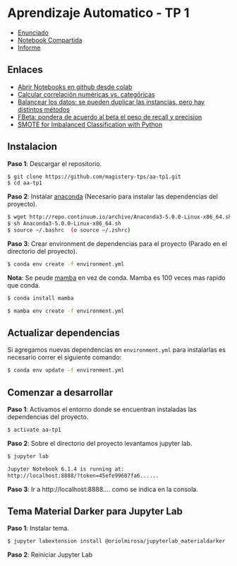# Aprendizaje Automatico - TP 1

* [Enunciado](https://github.com/magistery-tps/aa-tp1/blob/main/docs/Enunciado.pdf)
* [Notebook Compartida](https://colab.research.google.com/drive/1PEmL3JrFz0sNBr0mBe66-Oypu_uQDGxq?usp=sharing)
* [Informe](https://docs.google.com/document/d/1T5EH92UMkiZSpHRACrFP6qnN6V1sjHIr50D_PFDrc6Q/edit?ts=60b0493f)

## Enlaces

* [Abrir Notebooks en github desde colab](https://youtu.be/jjdBbqV7q8s)
* [Calcular correlación numéricas vs. categóricas](https://medium.com/@outside2SDs/an-overview-of-correlation-measures-between-categorical-and-continuous-variables-4c7f85610365)
* [Balancear los datos: se pueden duplicar las instancias, pero hay distintos métodos
](https://towardsdatascience.com/methods-for-dealing-with-imbalanced-data-5b761be45a18)
* [FBeta: pondera de acuerdo al beta el peso de recall y precision](https://medium.com/@douglaspsteen/beyond-the-f-1-score-a-look-at-the-f-beta-score-3743ac2ef6e3)
* [SMOTE for Imbalanced Classification with Python](https://machinelearningmastery.com/smote-oversampling-for-imbalanced-classification)

## Instalacion

**Paso 1**: Descargar el repositorio.

```bash
$ git clone https://github.com/magistery-tps/aa-tp1.git
$ cd aa-tp1
```

**Paso 2**: Instalar [anaconda](https://www.anaconda.com/products/individual) (Necesario para instalar las dependencias del proyecto).

```bash
$ wget http://repo.continuum.io/archive/Anaconda3-5.0.0-Linux-x86_64.sh
$ sh Anaconda3-5.0.0-Linux-x86_64.sh
$ source ~/.bashrc  (o source ~/.zshrc)
```

**Paso 3**: Crear environment de dependencias para el proyecto (Parado en el directorio del proyecto).

```bash
$ conda env create -f environment.yml
```

**Nota**: Se peude [mamba](https://github.com/mamba-org/mamba) en vez de conda. Mamba es 100 veces mas rapido que conda.

```bash
$ conda install mamba
```

```bash
$ mamba env create -f environment.yml
```


## Actualizar dependencias

Si agregamos nuevas dependencias en `environment.yml` para instalarlas es necesario correr el siguiente comando:

```bash
$ conda env update -f environment.yml
```

## Comenzar a desarrollar

**Paso 1**: Activamos el entorno donde se encuentran instaladas las dependencias del proyecto.

```bash
$ activate aa-tp1
```

**Paso 2**: Sobre el directorio del proyecto levantamos jupyter lab.

```bash
$ jupyter lab

Jupyter Notebook 6.1.4 is running at:
http://localhost:8888/?token=45efe99607fa6......
```

**Paso 3**: Ir a http://localhost:8888.... como se indica en la consola.


## Tema Material Darker para Jupyter Lab

**Paso 1**: Instalar tema.
```bash
$ jupyter labextension install @oriolmirosa/jupyterlab_materialdarker
```

**Paso 2**: Reiniciar Jupyter Lab
